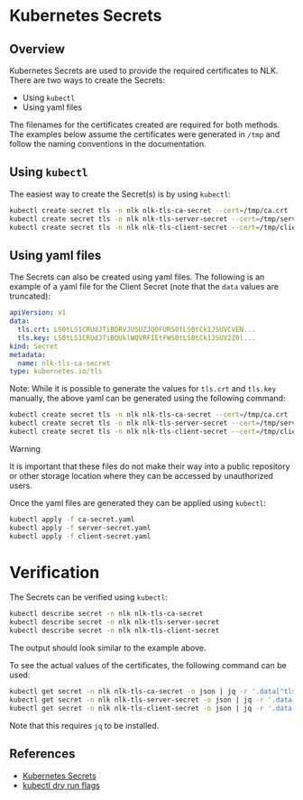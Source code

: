 # Kubernetes Secrets

## Overview

Kubernetes Secrets are used to provide the required certificates to NLK. There are two ways to create the Secrets:
- Using `kubectl`
- Using yaml files

The filenames for the certificates created are required for both methods. The examples below assume the certificates were generated in `/tmp` 
and follow the naming conventions in the documentation. 

## Using `kubectl`

The easiest way to create the Secret(s) is by using `kubectl`:

```bash
kubectl create secret tls -n nlk nlk-tls-ca-secret --cert=/tmp/ca.crt --key=/tmp/ca.key
kubectl create secret tls -n nlk nlk-tls-server-secret --cert=/tmp/server.crt --key=/tmp/server.key
kubectl create secret tls -n nlk nlk-tls-client-secret --cert=/tmp/client.crt --key=/tmp/client.key
```

## Using yaml files

The Secrets can also be created using yaml files. The following is an example of a yaml file for the Client Secret (note that the `data` values are truncated):

```yaml
apiVersion: v1
data:
  tls.crt: LS0tLS1CRUdJTiBDRVJUSUZJQ0FURS0tLS0tCk1JSUVCVEN...
  tls.key: LS0tLS1CRUdJTiBQUklWQVRFIEtFWS0tLS0tCk1JSUV2Z0l...
kind: Secret
metadata:
  name: nlk-tls-ca-secret
type: kubernetes.io/tls
```

Note: While it is possible to generate the values for `tls.crt` and `tls.key` manually, the above yaml can be generated using the following command:

```bash
kubectl create secret tls -n nlk nlk-tls-ca-secret --cert=/tmp/ca.crt --key=/tmp/ca.key --dry-run=client -o yaml > ca-secret.yaml
kubectl create secret tls -n nlk nlk-tls-server-secret --cert=/tmp/server.crt --key=/tmp/server.key --dry-run=client -o yaml > server-secret.yaml
kubectl create secret tls -n nlk nlk-tls-client-secret --cert=/tmp/client.crt --key=/tmp/client.key --dry-run=client -o yaml > client-secret.yaml
```

> [!WARNING]
> It is important that these files do not make their way into a public repository or other storage location where they can be accessed by unauthorized users.


Once the yaml files are generated they can be applied using `kubectl`:

```bash
kubectl apply -f ca-secret.yaml
kubectl apply -f server-secret.yaml
kubectl apply -f client-secret.yaml
```

# Verification

The Secrets can be verified using `kubectl`:

```bash
kubectl describe secret -n nlk nlk-tls-ca-secret
kubectl describe secret -n nlk nlk-tls-server-secret
kubectl describe secret -n nlk nlk-tls-client-secret
```

The output should look similar to the example above.

To see the actual values of the certificates, the following command can be used:

```bash
kubectl get secret -n nlk nlk-tls-ca-secret -o json | jq -r '.data["tls.crt"], .data["tls.key"]' | base64 -d
kubectl get secret -n nlk nlk-tls-server-secret -o json | jq -r '.data["tls.crt"], .data["tls.key"]' | base64 -d
kubectl get secret -n nlk nlk-tls-client-secret -o json | jq -r '.data["tls.crt"], .data["tls.key"]' | base64 -d
```

Note that this requires `jq` to be installed.

## References

- [Kubernetes Secrets](https://kubernetes.io/docs/concepts/configuration/secret/)
- [kubectl dry run flags](https://kubernetes.io/docs/reference/generated/kubectl/kubectl-commands#-em-dry-run-em-)